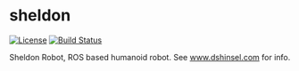# sheldon

[![License](https://img.shields.io/badge/License-Apache%202.0-blue.svg)](https://opensource.org/licenses/Apache-2.0)
[![Build Status](https://travis-ci.org/shinselrobots/sheldon.svg?branch=master)](https://travis-ci.org/shinselrobots/sheldon)

Sheldon Robot, ROS based humanoid robot.  See www.dshinsel.com for info.
